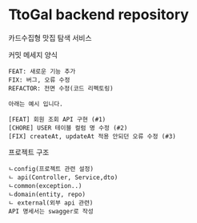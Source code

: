 # TtoGal backend repository
카드수집형 맛집 탐색 서비스


커밋 메세지 양식

```CHORE: 코드 수정, 내부 파일 수정 
FEAT: 새로운 기능 추가
FIX: 버그, 오류 수정
REFACTOR: 전면 수정(코드 리펙토링)

아래는 예시 입니다. 

[FEAT] 회원 조회 API 구현 (#1)
[CHORE] USER 테이블 컬럼 명 수정 (#2)
[FIX] createAt, updateAt 적용 안되던 오류 수정 (#3)
```

프로젝트 구조
```Main
ㄴconfig(프로젝트 관련 설정)
ㄴ api(Controller, Service,dto)
ㄴcommon(exception..)
ㄴdomain(entity, repo)
ㄴ external(외부 api 관련)
API 명세서는 swagger로 작성
```
